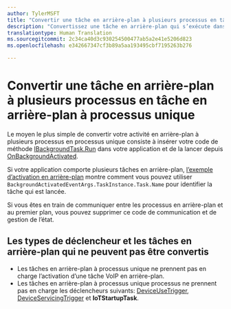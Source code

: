```yaml
---
author: TylerMSFT
title: "Convertir une tâche en arrière-plan à plusieurs processus en tâche en arrière-plan à processus unique"
description: "Convertissez une tâche en arrière-plan qui s’exécute dans un processus distinct en tâche en arrière-plan qui s’exécute dans votre processus d’application au premier plan."
translationtype: Human Translation
ms.sourcegitcommit: 2c34ca40d3c930254500477ab5a2e41e5206d823
ms.openlocfilehash: e342667347cf3b89a5aa193495cbf7195263b276

---
```


# Convertir une tâche en arrière-plan à plusieurs processus en tâche en arrière-plan à processus unique

Le moyen le plus simple de convertir votre activité en arrière-plan à plusieurs processus en processus unique consiste à insérer votre code de méthode [IBackgroundTask.Run](https://msdn.microsoft.com/en-us/library/windows/apps/windows.applicationmodel.background.ibackgroundtask.run.aspx?f=255&MSPPError=-2147217396) dans votre application et de la lancer depuis [OnBackgroundActivated](https://msdn.microsoft.com/en-us/library/windows/apps/windows.ui.xaml.application.onbackgroundactivated.aspx).

Si votre application comporte plusieurs tâches en arrière-plan, [l’exemple d’activation en arrière-plan](https://github.com/Microsoft/Windows-universal-samples/tree/dev/Samples/BackgroundActivation) montre comment vous pouvez utiliser `BackgroundActivatedEventArgs.TaskInstance.Task.Name` pour identifier la tâche qui est lancée.

Si vous êtes en train de communiquer entre les processus en arrière-plan et au premier plan, vous pouvez supprimer ce code de communication et de gestion de l’état.

## Les types de déclencheur et les tâches en arrière-plan qui ne peuvent pas être convertis

* Les tâches en arrière-plan à processus unique ne prennent pas en charge l’activation d’une tâche VoIP en arrière-plan.
* Les tâches en arrière-plan à processus unique processus ne prennent pas en charge les déclencheurs suivants: [DeviceUseTrigger](https://msdn.microsoft.com/en-us/library/windows/apps/windows.applicationmodel.background.deviceusetrigger.aspx?f=255&MSPPError=-2147217396), [DeviceServicingTrigger](https://msdn.microsoft.com/en-us/library/windows/apps/windows.applicationmodel.background.deviceservicingtrigger.aspx) et **IoTStartupTask**.



<!--HONumber=Aug16_HO3-->


